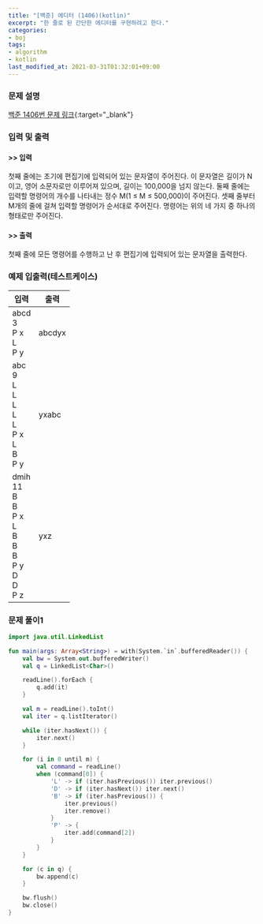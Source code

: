 ```yaml
---
title: "[백준] 에디터 (1406)(kotlin)"
excerpt: "한 줄로 된 간단한 에디터를 구현하려고 한다."
categories:
- boj
tags:
- algorithm
- kotlin
last_modified_at: 2021-03-31T01:32:01+09:00
---
```



### 문제 설명
[백준 1406번 문제 링크](https://www.acmicpc.net/problem/1406#description){:target="_blank"}




### 입력 및 출력
#### >> 입력
첫째 줄에는 초기에 편집기에 입력되어 있는 문자열이 주어진다. 이 문자열은 길이가 N이고, 영어 소문자로만 이루어져 있으며, 길이는 100,000을 넘지 않는다. 둘째 줄에는 입력할 명령어의 개수를 나타내는 정수 M(1 ≤ M ≤ 500,000)이 주어진다. 셋째 줄부터 M개의 줄에 걸쳐 입력할 명령어가 순서대로 주어진다. 명령어는 위의 네 가지 중 하나의 형태로만 주어진다.



#### >> 출력
첫째 줄에 모든 명령어를 수행하고 난 후 편집기에 입력되어 있는 문자열을 출력한다.





### 예제 입출력(테스트케이스)


|입력|출력|
|-----|------|
|abcd<br>3<br>P x<br>L<br>P y|abcdyx|
|abc<br>9<br>L<br>L<br>L<br>L<br>L<br>P x<br>L<br>B<br>P y|yxabc|
|dmih<br>11<br>B<br>B<br>P x<br>L<br>B<br>B<br>B<br>P y<br>D<br>D<br>P z|yxz|




### 문제 풀이1
```kotlin
import java.util.LinkedList

fun main(args: Array<String>) = with(System.`in`.bufferedReader()) {
    val bw = System.out.bufferedWriter()
    val q = LinkedList<Char>()

    readLine().forEach {
        q.add(it)
    }

    val m = readLine().toInt()
    val iter = q.listIterator()

    while (iter.hasNext()) {
        iter.next()
    }

    for (i in 0 until m) {
        val command = readLine()
        when (command[0]) {
            'L' -> if (iter.hasPrevious()) iter.previous()
            'D' -> if (iter.hasNext()) iter.next()
            'B' -> if (iter.hasPrevious()) {
                iter.previous()
                iter.remove()
            }
            'P' -> {
                iter.add(command[2])
            }
        }
    }

    for (c in q) {
        bw.append(c)
    }

    bw.flush()
    bw.close()
}
```